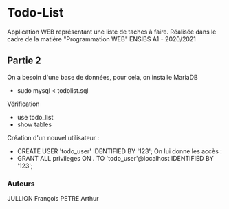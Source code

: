 # Todo-List

Application WEB représentant une liste de taches à faire.
Réalisée dans le cadre de la matière "Programmation WEB" 
ENSIBS A1 - 2020/2021


## Partie 2
On a besoin d'une base de données, pour cela, on installe MariaDB
- sudo mysql < todolist.sql 

Vérification
- use todo_list
- show tables

Création d'un nouvel utilisateur :
- CREATE USER 'todo_user' IDENTIFIED BY '123';
On lui donne les accès :
- GRANT ALL privileges ON *.* TO 'todo_user'@localhost IDENTIFIED BY '123';

### Auteurs
JULLION François
PETRE Arthur
